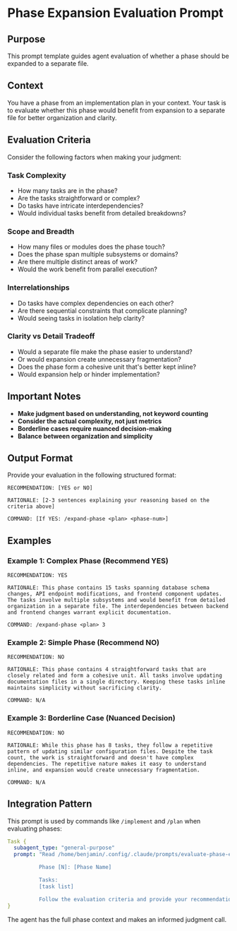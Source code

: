 # Phase Expansion Evaluation Prompt

## Purpose
This prompt template guides agent evaluation of whether a phase should be expanded to a separate file.

## Context
You have a phase from an implementation plan in your context. Your task is to evaluate whether this phase would benefit from expansion to a separate file for better organization and clarity.

## Evaluation Criteria

Consider the following factors when making your judgment:

### Task Complexity
- How many tasks are in the phase?
- Are the tasks straightforward or complex?
- Do tasks have intricate interdependencies?
- Would individual tasks benefit from detailed breakdowns?

### Scope and Breadth
- How many files or modules does the phase touch?
- Does the phase span multiple subsystems or domains?
- Are there multiple distinct areas of work?
- Would the work benefit from parallel execution?

### Interrelationships
- Do tasks have complex dependencies on each other?
- Are there sequential constraints that complicate planning?
- Would seeing tasks in isolation help clarity?

### Clarity vs Detail Tradeoff
- Would a separate file make the phase easier to understand?
- Or would expansion create unnecessary fragmentation?
- Does the phase form a cohesive unit that's better kept inline?
- Would expansion help or hinder implementation?

## Important Notes

- **Make judgment based on understanding, not keyword counting**
- **Consider the actual complexity, not just metrics**
- **Borderline cases require nuanced decision-making**
- **Balance between organization and simplicity**

## Output Format

Provide your evaluation in the following structured format:

```
RECOMMENDATION: [YES or NO]

RATIONALE: [2-3 sentences explaining your reasoning based on the criteria above]

COMMAND: [If YES: /expand-phase <plan> <phase-num>]
```

## Examples

### Example 1: Complex Phase (Recommend YES)

```
RECOMMENDATION: YES

RATIONALE: This phase contains 15 tasks spanning database schema changes, API endpoint modifications, and frontend component updates. The tasks involve multiple subsystems and would benefit from detailed organization in a separate file. The interdependencies between backend and frontend changes warrant explicit documentation.

COMMAND: /expand-phase <plan> 3
```

### Example 2: Simple Phase (Recommend NO)

```
RECOMMENDATION: NO

RATIONALE: This phase contains 4 straightforward tasks that are closely related and form a cohesive unit. All tasks involve updating documentation files in a single directory. Keeping these tasks inline maintains simplicity without sacrificing clarity.

COMMAND: N/A
```

### Example 3: Borderline Case (Nuanced Decision)

```
RECOMMENDATION: NO

RATIONALE: While this phase has 8 tasks, they follow a repetitive pattern of updating similar configuration files. Despite the task count, the work is straightforward and doesn't have complex dependencies. The repetitive nature makes it easy to understand inline, and expansion would create unnecessary fragmentation.

COMMAND: N/A
```

## Integration Pattern

This prompt is used by commands like `/implement` and `/plan` when evaluating phases:

```yaml
Task {
  subagent_type: "general-purpose"
  prompt: "Read /home/benjamin/.config/.claude/prompts/evaluate-phase-expansion.md

          Phase [N]: [Phase Name]

          Tasks:
          [task list]

          Follow the evaluation criteria and provide your recommendation."
}
```

The agent has the full phase context and makes an informed judgment call.
